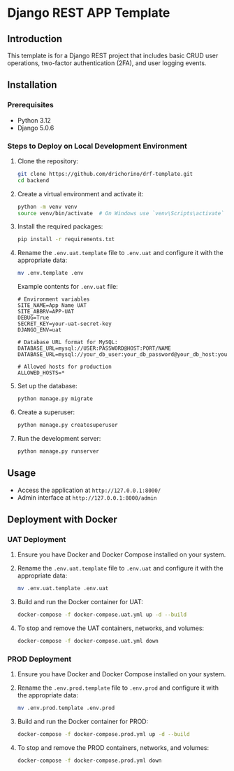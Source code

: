 # Django REST APP Template

## Introduction

This template is for a Django REST project that includes basic CRUD user operations, two-factor authentication (2FA), and user logging events.

## Installation

### Prerequisites

- Python 3.12
- Django 5.0.6

### Steps to Deploy on Local Development Environment

1. Clone the repository:
    ```sh
    git clone https://github.com/drichorino/drf-template.git
    cd backend
    ```

2. Create a virtual environment and activate it:
    ```sh
    python -m venv venv
    source venv/bin/activate  # On Windows use `venv\Scripts\activate`
    ```

3. Install the required packages:
    ```sh
    pip install -r requirements.txt
    ```

4. Rename the `.env.uat.template` file to `.env.uat` and configure it with the appropriate data:
    ```sh
    mv .env.template .env
    ```

    Example contents for `.env.uat` file:
    ```env
    # Environment variables
    SITE_NAME=App Name UAT
    SITE_ABBRV=APP-UAT
    DEBUG=True
    SECRET_KEY=your-uat-secret-key
    DJANGO_ENV=uat

    # Database URL format for MySQL: DATABASE_URL=mysql://USER:PASSWORD@HOST:PORT/NAME
    DATABASE_URL=mysql://your_db_user:your_db_password@your_db_host:your_db_port/

    # Allowed hosts for production
    ALLOWED_HOSTS=*

    ```

5. Set up the database:
    ```sh
    python manage.py migrate
    ```

6. Create a superuser:
    ```sh
    python manage.py createsuperuser
    ```

7. Run the development server:
    ```sh
    python manage.py runserver
    ```

## Usage

- Access the application at `http://127.0.0.1:8000/`
- Admin interface at `http://127.0.0.1:8000/admin`

## Deployment with Docker

### UAT Deployment

1. Ensure you have Docker and Docker Compose installed on your system.

2. Rename the `.env.uat.template` file to `.env.uat` and configure it with the appropriate data:
    ```sh
    mv .env.uat.template .env.uat
    ```

3. Build and run the Docker container for UAT:
    ```sh
    docker-compose -f docker-compose.uat.yml up -d --build
    ```

4. To stop and remove the UAT containers, networks, and volumes:
    ```sh
    docker-compose -f docker-compose.uat.yml down
    ```

### PROD Deployment

1. Ensure you have Docker and Docker Compose installed on your system.

2. Rename the `.env.prod.template` file to `.env.prod` and configure it with the appropriate data:
    ```sh
    mv .env.prod.template .env.prod
    ```

3. Build and run the Docker container for PROD:
    ```sh
    docker-compose -f docker-compose.prod.yml up -d --build
    ```

4. To stop and remove the PROD containers, networks, and volumes:
    ```sh
    docker-compose -f docker-compose.prod.yml down
    ```